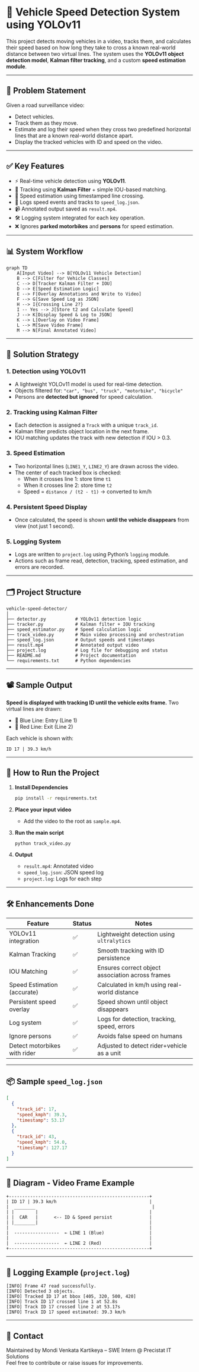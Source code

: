 # 🚗 Vehicle Speed Detection System using YOLOv11

This project detects moving vehicles in a video, tracks them, and calculates their speed based on how long they take to cross a known real-world distance between two virtual lines. The system uses the **YOLOv11 object detection model**, **Kalman filter tracking**, and a custom **speed estimation module**.

---

## 📌 Problem Statement

Given a road surveillance video:
- Detect vehicles.
- Track them as they move.
- Estimate and log their speed when they cross two predefined horizontal lines that are a known real-world distance apart.
- Display the tracked vehicles with ID and speed on the video.

---

## ✅ Key Features

- ⚡ Real-time vehicle detection using **YOLOv11**.
- 🧠 Tracking using **Kalman Filter** + simple IOU-based matching.
- 📏 Speed estimation using timestamped line crossing.
- 🧾 Logs speed events and tracks to `speed_log.json`.
- 📹 Annotated output saved as `result.mp4`.
- 🛠️ Logging system integrated for each key operation.
- ❌ Ignores **parked motorbikes** and **persons** for speed estimation.

---

## 📊 System Workflow

```mermaid
graph TD
    A[Input Video] --> B[YOLOv11 Vehicle Detection]
    B --> C[Filter for Vehicle Classes]
    C --> D[Tracker Kalman Filter + IOU]
    D --> E[Speed Estimation Logic]
    E --> F[Overlay Annotations and Write to Video]
    F --> G[Save Speed Log as JSON]
    H --> I{Crossing Line 2?}
    I -- Yes --> J[Store t2 and Calculate Speed]
    J --> K[Display Speed & Log to JSON]
    K --> L[Overlay on Video Frame]
    L --> M[Save Video Frame]
    M --> N[Final Annotated Video]
```

---

## 🧠 Solution Strategy

### 1. **Detection using YOLOv11**
- A lightweight YOLOv11 model is used for real-time detection.
- Objects filtered for: `"car", "bus", "truck", "motorbike", "bicycle"`
- Persons are **detected but ignored** for speed calculation.

### 2. **Tracking using Kalman Filter**
- Each detection is assigned a `Track` with a unique `track_id`.
- Kalman filter predicts object location in the next frame.
- IOU matching updates the track with new detection if IOU > 0.3.

### 3. **Speed Estimation**
- Two horizontal lines (`LINE1_Y`, `LINE2_Y`) are drawn across the video.
- The center of each tracked box is checked:
  - When it crosses line 1: store time `t1`
  - When it crosses line 2: store time `t2`
  - Speed = `distance / (t2 - t1)` → converted to km/h

### 4. **Persistent Speed Display**
- Once calculated, the speed is shown **until the vehicle disappears** from view (not just 1 second).

### 5. **Logging System**
- Logs are written to `project.log` using Python’s `logging` module.
- Actions such as frame read, detection, tracking, speed estimation, and errors are recorded.

---

## 🗂️ Project Structure

```
vehicle-speed-detector/
│
├── detector.py           # YOLOv11 detection logic
├── tracker.py            # Kalman filter + IOU tracking
├── speed_estimator.py    # Speed calculation logic
├── track_video.py        # Main video processing and orchestration
├── speed_log.json        # Output speeds and timestamps
├── result.mp4            # Annotated output video
├── project.log           # Log file for debugging and status
├── README.md             # Project documentation
└── requirements.txt      # Python dependencies
```

---

## 📽️ Sample Output

**Speed is displayed with tracking ID until the vehicle exits frame.**
Two virtual lines are drawn:
- 🔵 Blue Line: Entry (Line 1)
- 🔴 Red Line: Exit (Line 2)

Each vehicle is shown with:
```
ID 17 | 39.3 km/h
```

---

## 🧪 How to Run the Project

1. **Install Dependencies**
   ```bash
   pip install -r requirements.txt
   ```

2. **Place your input video**
   - Add the video to the root as `sample.mp4`.

3. **Run the main script**
   ```bash
   python track_video.py
   ```

4. **Output**
   - `result.mp4`: Annotated video
   - `speed_log.json`: JSON speed log
   - `project.log`: Logs for each step

---

## 🛠️ Enhancements Done

| Feature                          | Status     | Notes                                                  |
|----------------------------------|------------|---------------------------------------------------------|
| YOLOv11 integration              | ✅         | Lightweight detection using `ultralytics`               |
| Kalman Tracking                  | ✅         | Smooth tracking with ID persistence                    |
| IOU Matching                     | ✅         | Ensures correct object association across frames        |
| Speed Estimation (accurate)      | ✅         | Calculated in km/h using real-world distance            |
| Persistent speed overlay         | ✅         | Speed shown until object disappears                    |
| Log system                       | ✅         | Logs for detection, tracking, speed, errors            |
| Ignore persons                   | ✅         | Avoids false speed on humans                           |
| Detect motorbikes with rider     | ✅         | Adjusted to detect rider+vehicle as a unit             |

---

## 📦 Sample `speed_log.json`

```json
[
  {
    "track_id": 17,
    "speed_kmph": 39.3,
    "timestamp": 53.17
  },
  {
    "track_id": 43,
    "speed_kmph": 54.0,
    "timestamp": 127.17
  }
]
```

---

## 📸 Diagram - Video Frame Example

```
+-----------------------------------------------------+
| ID 17 | 39.3 km/h                                   |
|  ________                                            |
| |        |                                          |
| |  CAR   |      <-- ID & Speed persist              |
| |________|                                          |
|                                                     |
|  -----------------  ← LINE 1 (Blue)                 |
|                                                     |
|  -----------------  ← LINE 2 (Red)                  |
+-----------------------------------------------------+
```

---

## 🧾 Logging Example (`project.log`)

```
[INFO] Frame 47 read successfully.
[INFO] Detected 3 objects.
[INFO] Tracked ID 17 at bbox [405, 320, 500, 420]
[INFO] Track ID 17 crossed line 1 at 52.8s
[INFO] Track ID 17 crossed line 2 at 53.17s
[INFO] Track ID 17 speed estimated: 39.3 km/h
```

---

## 📧 Contact

Maintained by Mondi Venkata Kartikeya – SWE Intern @ Precistat IT Solutions  
Feel free to contribute or raise issues for improvements.
